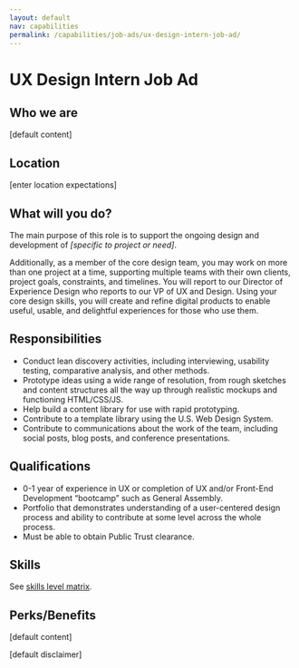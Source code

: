 ```yaml
---
layout: default
nav: capabilities
permalink: /capabilities/job-ads/ux-design-intern-job-ad/
---
```


# UX Design Intern Job Ad

## Who we are
[default content]

## Location
[enter location expectations]

## What will you do?
The main purpose of this role is to support the ongoing design and development of *[specific to project or need]*.

Additionally, as a member of the core design team, you may work on more than one project at a time, supporting multiple teams with their own clients, project goals, constraints, and timelines. You will report to our Director of Experience Design who reports to our VP of UX and Design. Using your core design skills, you will create and refine digital products to enable useful, usable, and delightful experiences for those who use them.

## Responsibilities
- Conduct lean discovery activities, including interviewing, usability testing, comparative analysis, and other methods.
- Prototype ideas using a wide range of resolution, from rough sketches and content structures all the way up through realistic mockups and functioning HTML/CSS/JS.
- Help build a content library for use with rapid prototyping.
- Contribute to a template library using the U.S. Web Design System.
- Contribute to communications about the work of the team, including social posts, blog posts, and conference presentations.

## Qualifications
- 0-1 year of experience in UX or completion of UX and/or Front-End Development “bootcamp” such as General Assembly.
- Portfolio that demonstrates understanding of a user-centered design process and ability to contribute at some level across the whole process.
- Must be able to obtain Public Trust clearance.

## Skills

See [skills level matrix](../../ux-designer-level-matrix/#ux-design-intern).

## Perks/Benefits
[default content]

[default disclaimer]